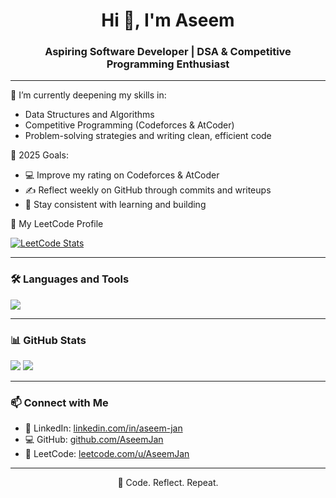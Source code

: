 <h1 align="center">Hi 👋, I'm Aseem</h1>
<h3 align="center">Aspiring Software Developer | DSA & Competitive Programming Enthusiast</h3>

---

🌱 I’m currently deepening my skills in:
- Data Structures and Algorithms
- Competitive Programming (Codeforces & AtCoder)
- Problem-solving strategies and writing clean, efficient code

🎯 2025 Goals:
- 💻 Improve my rating on Codeforces & AtCoder
- ✍️ Reflect weekly on GitHub through commits and writeups
- 🔄 Stay consistent with learning and building

🔗 My LeetCode Profile  

[![LeetCode Stats](https://leetcard.jacoblin.cool/AseemJan?theme=dark&font=Karma&ext=heatmap)](https://leetcode.com/u/AseemJan/)

---

### 🛠️ Languages and Tools

<p align="left">
  <img src="https://skillicons.dev/icons?i=cpp,java,python,git,github,vscode,linux" />
</p>

---

### 📊 GitHub Stats

<p align="left">
  <img src="https://github-readme-stats.vercel.app/api?username=AseemJan&show_icons=true&theme=radical" />
  <img src="https://github-readme-streak-stats.herokuapp.com/?user=AseemJan&theme=radical" />
</p>

---

### 📫 Connect with Me

- 🔗 LinkedIn: [linkedin.com/in/aseem-jan](https://linkedin.com/in/aseem-jan)
- 💻 GitHub: [github.com/AseemJan](https://github.com/AseemJan)
- 📘 LeetCode: [leetcode.com/u/AseemJan](https://leetcode.com/u/AseemJan)

---

<p align="center">🧠 Code. Reflect. Repeat.</p>
